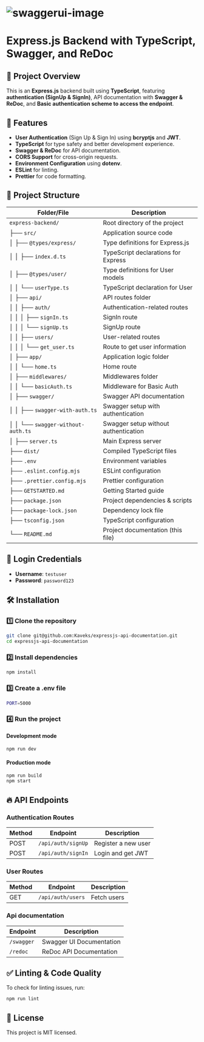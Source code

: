 
# ![swaggerui-image](https://github.com/user-attachments/assets/861ba8db-222e-4396-b982-11ad1e368756)

# Express.js Backend with TypeScript, Swagger, and ReDoc

## 📌 Project Overview

This is an **Express.js** backend built using **TypeScript**, featuring **authentication (SignUp & SignIn)**, API documentation with **Swagger & ReDoc**, and **Basic authentication scheme to access the endpoint**.

## 🚀 Features

- **User Authentication** (Sign Up & Sign In) using **bcryptjs** and **JWT**.
- **TypeScript** for type safety and better development experience.
- **Swagger & ReDoc** for API documentation.
- **CORS Support** for cross-origin requests.
- **Environment Configuration** using **dotenv**.
- **ESLint** for linting.
- **Prettier** for code formatting.

## 📂 Project Structure

| Folder/File                       | Description                          |
| --------------------------------- | ------------------------------------ |
| `express-backend/`                | Root directory of the project        |
| ├── `src/`                        | Application source code              |
| │ ├── `@types/express/`           | Type definitions for Express.js      |
| │ │ ├── `index.d.ts`              | TypeScript declarations for Express  |
| │ ├── `@types/user/`              | Type definitions for User models     |
| │ │ └── `userType.ts`             | TypeScript declaration for User      |
| │ ├── `api/`                      | API routes folder                    |
| │ │ ├── `auth/`                   | Authentication-related routes        |
| │ │ │ ├── `signIn.ts`             | SignIn route                         |
| │ │ │ └── `signUp.ts`             | SignUp route                         |
| │ │ ├── `users/`                  | User-related routes                  |
| │ │ │ └── `get_user.ts`           | Route to get user information        |
| │ ├── `app/`                      | Application logic folder             |
| │ │ └── `home.ts`                 | Home route                           |
| │ ├── `middlewares/`              | Middlewares folder                   |
| │ │ └── `basicAuth.ts`            | Middleware for Basic Auth            |
| │ ├── `swagger/`                  | Swagger API documentation            |
| │ │ ├── `swagger-with-auth.ts`    | Swagger setup with authentication    |
| │ │ └── `swagger-without-auth.ts` | Swagger setup without authentication |
| │ ├── `server.ts`                 | Main Express server                  |
| ├── `dist/`                       | Compiled TypeScript files            |
| ├── `.env`                        | Environment variables                |
| ├── `.eslint.config.mjs`          | ESLint configuration                 |
| ├── `.prettier.config.mjs`        | Prettier configuration               |
| ├── `GETSTARTED.md`               | Getting Started guide                |
| ├── `package.json`                | Project dependencies & scripts       |
| ├── `package-lock.json`           | Dependency lock file                 |
| ├── `tsconfig.json`               | TypeScript configuration             |
| └── `README.md`                   | Project documentation (this file)    |

## 🔑 Login Credentials

- **Username**: `testuser`
- **Password**: `password123`

## 🛠 Installation

### 1️⃣ Clone the repository

```sh
git clone git@github.com:Kaveks/expressjs-api-documentation.git
cd expressjs-api-documentation
```

### 2️⃣ Install dependencies

```sh
npm install
```

### 3️⃣ Create a **.env** file

```sh
PORT=5000

```

### 4️⃣ Run the project

#### Development mode

```sh
npm run dev
```

#### Production mode

```sh
npm run build
npm start
```

## 🔥 API Endpoints

### Authentication Routes

| Method | Endpoint           | Description         |
| ------ | ------------------ | ------------------- |
| POST   | `/api/auth/signUp` | Register a new user |
| POST   | `/api/auth/signIn` | Login and get JWT   |

### User Routes

| Method | Endpoint          | Description |
| ------ | ----------------- | ----------- |
| GET    | `/api/auth/users` | Fetch users |

### Api documentation

| Endpoint   | Description              |
| ---------- | ------------------------ |
| `/swagger` | Swagger UI Documentation |
| `/redoc`   | ReDoc API Documentation  |

## ✅ Linting & Code Quality

To check for linting issues, run:

```sh
npm run lint
```

## 📝 License

This project is MIT licensed.
